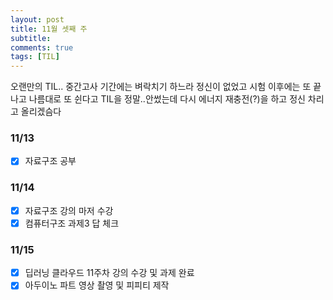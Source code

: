```yaml
---
layout: post
title: 11월 셋째 주
subtitle: 
comments: true
tags: [TIL]
---
```



오랜만의 TIL..
중간고사 기간에는 벼락치기 하느라 정신이 없었고 시험 이후에는 또 끝나고 나름대로 또 쉰다고 TIL을 정말..안썼는데
다시 에너지 재충전(?)을 하고 정신 차리고 올리겠슴다

### 11/13

- [x] 자료구조 공부

### 11/14

- [x] 자료구조 강의 마저 수강
- [x] 컴퓨터구조 과제3 답 체크

### 11/15

- [x] 딥러닝 클라우드 11주차 강의 수강 및 과제 완료
- [x] 아두이노 파트 영상 촬영 및 피피티 제작
